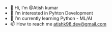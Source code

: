 - 👋 Hi, I’m @Atish kumar
- 👀 I’m interested in Pyhton Development
- 🌱 I’m currently learning Python - ML/AI
- 📫 How to reach me atishk98.dev@gmail.com
